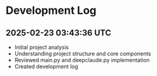 # Development Log

## 2025-02-23 03:43:36 UTC

- Initial project analysis
- Understanding project structure and core components
- Reviewed main.py and deepclaude.py implementation
- Created development log
